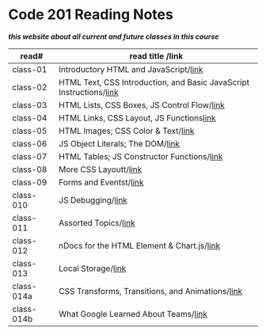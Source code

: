 # Code 201 Reading Notes

***this website about all current and future classes in this course***

read#| read title /link|
-----|------------|
class-01|Introductory HTML and JavaScript/[link]()|
class-02|HTML Text, CSS Introduction, and Basic JavaScript Instructions/[link]()|
class-03|HTML Lists, CSS Boxes, JS Control Flow/[link]()|
class-04|HTML Links, CSS Layout, JS Functions[link]()|
class-05|HTML Images; CSS Color & Text/[link]()|
class-06|JS Object Literals; The DOM/[link]()|
class-07|HTML Tables; JS Constructor Functions/[link]()|
class-08|More CSS Layoutt/[link]()|
class-09|Forms and Eventst/[link]()|
class-010|JS Debugging/[link]()|
class-011|Assorted Topics/[link]()|
class-012|nDocs for the HTML <canvas> Element & Chart.js/[link]()|
class-013|Local Storage/[link]()|
class-014a|CSS Transforms, Transitions, and Animations/[link]()|
class-014b|What Google Learned About Teams/[link](#)



